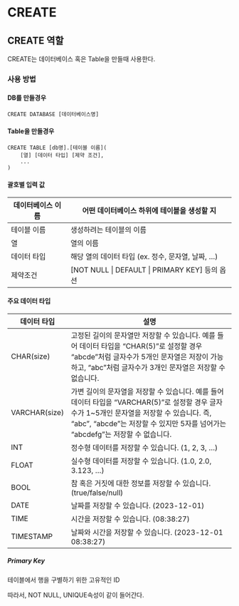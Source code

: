 
# CREATE
## CREATE 역할
CREATE는 데이터베이스 혹은 Table을 만들때 사용한다.


### 사용 방법
#### DB를 만들경우
```postgresql
CREATE DATABASE [데이터베이스명]
```
#### Table을 만들경우

```postgresql
CREATE TABLE [db명].[테이블 이름](
	[열] [데이터 타입] [제약 조건],
	...
)
```

#### 괄호별 입력 값

| 데이터베이스 이름 | 어떤 데이터베이스 하위에 테이블을 생성할 지                   |
| --------- | ------------------------------------------ |
| 테이블 이름    | 생성하려는 테이블의 이름                              |
| 열         | 열의 이름                                      |
| 데이터 타입    | 해당 열의 데이터 타입 (ex. 정수, 문자열, 날짜, …)          |
| 제약조건      | [NOT NULL \| DEFAULT \| PRIMARY KEY] 등의 옵션 |

#### 주요 데이터 타입
| 데이터 타입        | 설명                                                                                                                                                  |
| ------------- | --------------------------------------------------------------------------------------------------------------------------------------------------- |
| CHAR(size)    | 고정된 길이의 문자열만 저장할 수 있습니다. 예를 들어 데이터 타입을 “CHAR(5)”로 설정할 경우 “abcde”처럼 글자수가 5개인 문자열은 저장이 가능하고, “abc”처럼 글자수가 3개인 문자열은 저장할 수 없습니다.                        |
| VARCHAR(size) | 가변 길이의 문자열을 저장할 수 있습니다. 예를 들어 데이터 타입을 “VARCHAR(5)”로 설정할 경우 글자수가 1~5개인 문자열을 저장할 수 있습니다. 즉, “abc”, “abcde”는 저장할 수 있지만 5자를 넘어가는 “abcdefg”는 저장할 수 없습니다. |
| INT           | 정수형 데이터를 저장할 수 있습니다. (1, 2, 3, …)                                                                                                                   |
| FLOAT         | 실수형 데이터를 저장할 수 있습니다. (1.0, 2.0, 3.123, …)                                                                                                           |
| BOOL          | 참 혹은 거짓에 대한 정보를 저장할 수 있습니다. (true/false/null)                                                                                                       |
| DATE          | 날짜를 저장할 수 있습니다. (2023-12-01)                                                                                                                        |
| TIME          | 시간을 저장할 수 있습니다. (08:38:27)                                                                                                                          |
| TIMESTAMP     | 날짜와 시간을 저장할 수 있습니다. (2023-12-01 08:38:27)                                                                                                           |

##### Primary Key
테이블에서 행을 구별하기 위한 고유적인 ID

따라서, NOT NULL, UNIQUE속성이 같이 들어간다.

